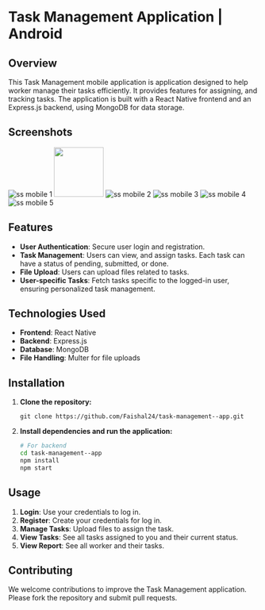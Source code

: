 # Task Management Application | Android

## Overview

This Task Management mobile application is application designed to help worker manage their tasks efficiently. It provides features for assigning, and tracking tasks. The application is built with a React Native frontend and an Express.js backend, using MongoDB for data storage.

## Screenshots
![ss mobile 1](https://github.com/Faishal24/task-management--app/assets/32897697/ab0fb2a0-4626-4614-bee3-9d9f0ece65f4)
<img src="https://github.com/Faishal24/task-management--app/assets/32897697/ab0fb2a0-4626-4614-bee3-9d9f0ece65f4" height="100">
![ss mobile 2](https://github.com/Faishal24/task-management--app/assets/32897697/61da4707-523c-4d19-9ff8-315a0e8ff83a)
![ss mobile 3](https://github.com/Faishal24/task-management--app/assets/32897697/78d3ee5d-4846-40d4-87b6-7042432c5468)
![ss mobile 4](https://github.com/Faishal24/task-management--app/assets/32897697/7855460a-0b97-4cdb-9439-ddcec275fbf9)
![ss mobile 5](https://github.com/Faishal24/task-management--app/assets/32897697/a1209be9-10e1-4e61-8c9c-3b7ae995749f)



## Features

- **User Authentication**: Secure user login and registration.
- **Task Management**: Users can view, and assign tasks. Each task can have a status of pending, submitted, or done.
- **File Upload**: Users can upload files related to tasks.
- **User-specific Tasks**: Fetch tasks specific to the logged-in user, ensuring personalized task management.

## Technologies Used

- **Frontend**: React Native
- **Backend**: Express.js
- **Database**: MongoDB
- **File Handling**: Multer for file uploads

## Installation

1. **Clone the repository:**
    ```
    git clone https://github.com/Faishal24/task-management--app.git
    ```

2. **Install dependencies and run the application:**
    ```bash
    # For backend
    cd task-management--app
    npm install
    npm start
    ```

## Usage

1. **Login**: Use your credentials to log in.
2. **Register**: Create your credentials for log in.
3. **Manage Tasks**: Upload files to assign the task.
4. **View Tasks**: See all tasks assigned to you and their current status.
5. **View Report**: See all worker and their tasks.

## Contributing

We welcome contributions to improve the Task Management application. Please fork the repository and submit pull requests.
